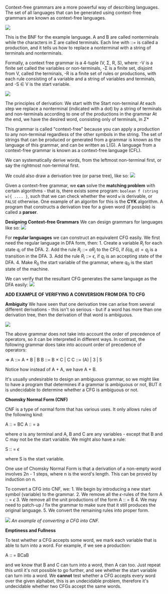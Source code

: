 Context-free grammars are a more powerful way of describing languages. The set of all languages that can be generated using context-free grammars are known as context-free languages. 

![](Images/Pasted%20image%2020230221181735.png)

This is the BNF for the example language. A and B are called nonterminals while the characters in Σ are called terminals. Each line with ::= is called a production, and it tells us how to replace a nonterminal with a string of terminals and nonterminals.

Formally, a context free grammar is a 4-tuple (V, Σ, R, S), where:
	-V is a finite set called the variables or non-terminals,
	-Σ is a finite set, disjoint from V, called the terminals,
	-R is a finite set of rules or productions, with each rule consisting of a variable and a string of variables and terminals, and
	-S ∈ V is the start variable.

![](Images/Pasted%20image%2020230221182406.png)

The principles of derivation:
	We start with the Start non-terminal
	At each step we replace a nonterminal (indicated with a dot) by a string of terminals and non-terminals according to one of the productions in the grammar
	At the end, we have the desired word, consisting only of terminals, in $\Sigma$*

This grammar is called "context-free" because you can apply a production to any non-terminal regardless of the other symbols in the string. The set of strings that can be produced or generated from a grammar is known as the language of this grammar, and can be written as L(G). A language from a context-free grammar is known as a context-free language (CFL).

We can systematically derive words, from the leftmost non-terminal first, or say the rightmost non-terminal first.

We could also draw a derivation tree (or parse tree), like so:
![](Images/chrome_JD5SoimlVS.jpg)

Given a context-free grammar, we **can** solve the **matching problem** with certain algorithms - that is, there exists some program: 
`boolean f (string w){ .... }`, such that we can check whether the word `w` is derivable, or `FALSE` otherwise. One example of an algoritm for this is the **CYK** algorithm. A program that constructs a derivation tree for a given word (if possible) is called a **parser**.

**Designing Context-free Grammars**
We can design grammars for languages like so:
![](Images/Pasted%20image%2020230228151749.png)

For **regular languages** we can construct an equivalent CFG easily. We first need the regular language in DFA form, then:
	1. Create a variable $R_i$ for each state $q_i$ of the DFA.
	2. Add the rule $R_i$ ::= $aR_j$ to the CFG, if $\delta (q_i,a) = q_j$ is a transition in the DFA.
	3. Add the rule $R_i$ ::= $\epsilon$, if $q_i$ is an accepting state of the DFA.
	4. Make $R_0$ the start variable of the grammar, where $q_0$ is the start state of the machine.

We can verify that the resultant CFG generates the same language as the DFA easily:
![](Images/Pasted%20image%2020230228152543.png)

**ADD EXAMPLE OF VERIFYING A CONVERSION FROM DFA TO CFG**

**Ambiguity**
We have seen that one derivation tree can arise from several different derivations - this isn't so serious - but if a word has more than one derivation tree, then the derivation of that word is ambiguous. 

![](Images/Pasted%20image%2020230228153745.png)

The above grammar does not take into account the order of precedence of operators, so it can be interpreted in different ways. In contrast, the following grammar does take into account order of precedence of operators:

⇒ A ::= A + B | B
   B ::= B × C | C
   C ::= (A) | 3 | 5

Notice how instead of A + A, we have A + B.

It's usually undesirable to design an ambiguous grammar, so we might like to have a program that determines if a grammar is ambiguous or not, BUT it is undecidable to determine whether a CFG is ambiguous or not.

**Chomsky Normal Form (CNF)**

CNF is a type of normal form that has various uses. It only allows rules of the following kind:

A :: = BC
A :: = a

where *a* is any terminal and A, B and C are any variables - except that B and C may not be the start variable.  We might also have a rule:

S :: = $\epsilon$ 

where S is the start variable.

One use of Chomsky Normal Form is that a derivation of a non-empty word involves 2n - 1 steps, where n is the word's length. This can be proved by induction on n.

To convert a CFG into CNF, we:
	1. We begin by introducing a new start symbol (variable) to the grammar.
	2. We remove all the $\epsilon$-rules of the form A :: = $\epsilon$ 
	3. We remove all the unit productions of the form A :: = B
	4. We may need to patch-up / fix the grammar to make sure that it still produces the original language.
	5. We convert the remaining rules into proper form.

![](Images/Pasted%20image%2020230228165659.png)
*An example of converting a CFG into CNF.*

**Emptiness and Fullness**

To test whether a CFG accepts some word, we mark each variable that is able to turn into a word. For example, if we see a production:

A :: = BCaB

and we know that B and C can turn into a word, then A can too. Just repeat this until it's not possible to go further, and see whether the start variable can turn into a word. We **cannot** test whether a CFG accepts every word over the given alphabet, this is an undecidable problem, therefore it's undecidable whether two CFGs accept the same words.
